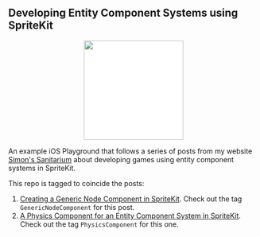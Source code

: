 ## Developing Entity Component Systems using SpriteKit

<div style="background: white; max-width: 200px; margin: 0 auto;" width="200px">
<img src="http://simonfairbairn.com/wp-content/uploads/2018/03/logo-working-a.png" width="200px" >
</div>

An example iOS Playground that follows a series of posts from my website [Simon's Sanitarium][3] about developing games using entity component systems in SpriteKit.

This repo is tagged to coincide the posts:

1. [Creating a Generic Node Component in SpriteKit][1]. Check out the tag `GenericNodeComponent` for this post. 
2. [A Physics Component for an Entity Component System in SpriteKit][2]. Check out the tag `PhysicsComponent` for this one. 



[1]: http://simonfairbairn.com/generic-node-component-spritekit/
[2]: http://simonfairbairn.com/?p=1851
[3]: http://simonfairbairn.com/